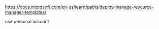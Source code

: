 https://docs.microsoft.com/en-us/learn/paths/deploy-manage-resource-manager-templates/

use personal account